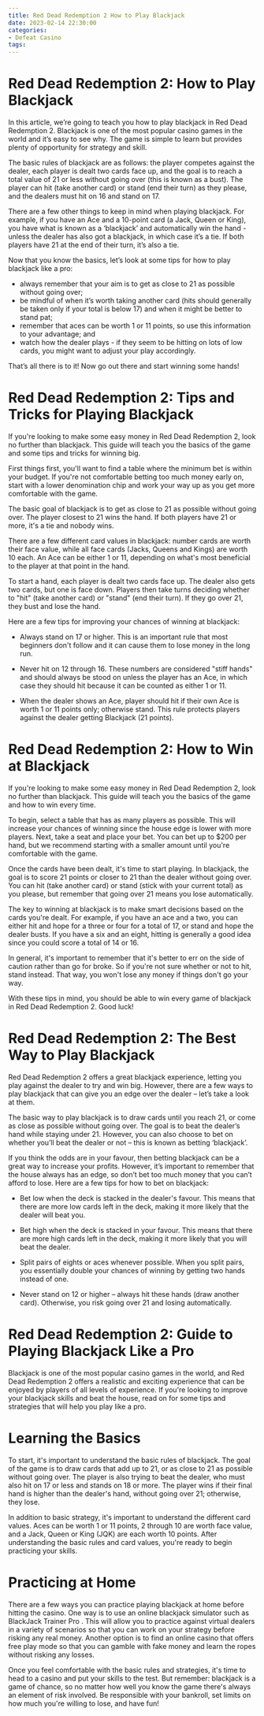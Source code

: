 ```yaml
---
title: Red Dead Redemption 2 How to Play Blackjack
date: 2023-02-14 22:30:00
categories:
- Defeat Casino
tags:
---
```



#  Red Dead Redemption 2: How to Play Blackjack

In this article, we’re going to teach you how to play blackjack in Red Dead Redemption 2. Blackjack is one of the most popular casino games in the world and it’s easy to see why. The game is simple to learn but provides plenty of opportunity for strategy and skill.

The basic rules of blackjack are as follows: the player competes against the dealer, each player is dealt two cards face up, and the goal is to reach a total value of 21 or less without going over (this is known as a bust). The player can hit (take another card) or stand (end their turn) as they please, and the dealers must hit on 16 and stand on 17.

There are a few other things to keep in mind when playing blackjack. For example, if you have an Ace and a 10-point card (a Jack, Queen or King), you have what is known as a ‘blackjack’ and automatically win the hand - unless the dealer has also got a blackjack, in which case it’s a tie. If both players have 21 at the end of their turn, it’s also a tie.

Now that you know the basics, let’s look at some tips for how to play blackjack like a pro:

- always remember that your aim is to get as close to 21 as possible without going over;
- be mindful of when it’s worth taking another card (hits should generally be taken only if your total is below 17) and when it might be better to stand pat;
- remember that aces can be worth 1 or 11 points, so use this information to your advantage; and
- watch how the dealer plays - if they seem to be hitting on lots of low cards, you might want to adjust your play accordingly.

That’s all there is to it! Now go out there and start winning some hands!

#  Red Dead Redemption 2: Tips and Tricks for Playing Blackjack

If you're looking to make some easy money in Red Dead Redemption 2, look no further than blackjack. This guide will teach you the basics of the game and some tips and tricks for winning big.

First things first, you'll want to find a table where the minimum bet is within your budget. If you're not comfortable betting too much money early on, start with a lower denomination chip and work your way up as you get more comfortable with the game.

The basic goal of blackjack is to get as close to 21 as possible without going over. The player closest to 21 wins the hand. If both players have 21 or more, it's a tie and nobody wins.

There are a few different card values in blackjack: number cards are worth their face value, while all face cards (Jacks, Queens and Kings) are worth 10 each. An Ace can be either 1 or 11, depending on what's most beneficial to the player at that point in the hand.

To start a hand, each player is dealt two cards face up. The dealer also gets two cards, but one is face down. Players then take turns deciding whether to "hit" (take another card) or "stand" (end their turn). If they go over 21, they bust and lose the hand.

Here are a few tips for improving your chances of winning at blackjack:

- Always stand on 17 or higher. This is an important rule that most beginners don't follow and it can cause them to lose money in the long run.

- Never hit on 12 through 16. These numbers are considered "stiff hands" and should always be stood on unless the player has an Ace, in which case they should hit because it can be counted as either 1 or 11.

- When the dealer shows an Ace, player should hit if their own Ace is worth 1 or 11 points only; otherwise stand. This rule protects players against the dealer getting Blackjack (21 points).

#  Red Dead Redemption 2: How to Win at Blackjack

If you're looking to make some easy money in Red Dead Redemption 2, look no further than blackjack. This guide will teach you the basics of the game and how to win every time.

To begin, select a table that has as many players as possible. This will increase your chances of winning since the house edge is lower with more players. Next, take a seat and place your bet. You can bet up to $200 per hand, but we recommend starting with a smaller amount until you're comfortable with the game.

Once the cards have been dealt, it's time to start playing. In blackjack, the goal is to score 21 points or closer to 21 than the dealer without going over. You can hit (take another card) or stand (stick with your current total) as you please, but remember that going over 21 means you lose automatically.

The key to winning at blackjack is to make smart decisions based on the cards you're dealt. For example, if you have an ace and a two, you can either hit and hope for a three or four for a total of 17, or stand and hope the dealer busts. If you have a six and an eight, hitting is generally a good idea since you could score a total of 14 or 16.

In general, it's important to remember that it's better to err on the side of caution rather than go for broke. So if you're not sure whether or not to hit, stand instead. That way, you won't lose any money if things don't go your way.

With these tips in mind, you should be able to win every game of blackjack in Red Dead Redemption 2. Good luck!

#  Red Dead Redemption 2: The Best Way to Play Blackjack

Red Dead Redemption 2 offers a great blackjack experience, letting you play against the dealer to try and win big. However, there are a few ways to play blackjack that can give you an edge over the dealer – let’s take a look at them.

The basic way to play blackjack is to draw cards until you reach 21, or come as close as possible without going over. The goal is to beat the dealer’s hand while staying under 21. However, you can also choose to bet on whether you’ll beat the dealer or not – this is known as betting ‘blackjack’.

If you think the odds are in your favour, then betting blackjack can be a great way to increase your profits. However, it’s important to remember that the house always has an edge, so don’t bet too much money that you can’t afford to lose. Here are a few tips for how to bet on blackjack:

- Bet low when the deck is stacked in the dealer's favour. This means that there are more low cards left in the deck, making it more likely that the dealer will beat you.

- Bet high when the deck is stacked in your favour. This means that there are more high cards left in the deck, making it more likely that you will beat the dealer.

- Split pairs of eights or aces whenever possible. When you split pairs, you essentially double your chances of winning by getting two hands instead of one.

- Never stand on 12 or higher – always hit these hands (draw another card). Otherwise, you risk going over 21 and losing automatically.

#  Red Dead Redemption 2: Guide to Playing Blackjack Like a Pro

Blackjack is one of the most popular casino games in the world, and Red Dead Redemption 2 offers a realistic and exciting experience that can be enjoyed by players of all levels of experience. If you're looking to improve your blackjack skills and beat the house, read on for some tips and strategies that will help you play like a pro.

# Learning the Basics

To start, it's important to understand the basic rules of blackjack. The goal of the game is to draw cards that add up to 21, or as close to 21 as possible without going over. The player is also trying to beat the dealer, who must also hit on 17 or less and stands on 18 or more. The player wins if their final hand is higher than the dealer's hand, without going over 21; otherwise, they lose.

In addition to basic strategy, it's important to understand the different card values. Aces can be worth 1 or 11 points, 2 through 10 are worth face value, and a Jack, Queen or King (JQK) are each worth 10 points. After understanding the basic rules and card values, you're ready to begin practicing your skills.

# Practicing at Home

There are a few ways you can practice playing blackjack at home before hitting the casino. One way is to use an online blackjack simulator such as BlackJack Trainer Pro . This will allow you to practice against virtual dealers in a variety of scenarios so that you can work on your strategy before risking any real money. Another option is to find an online casino that offers free play mode so that you can gamble with fake money and learn the ropes without risking any losses.

Once you feel comfortable with the basic rules and strategies, it's time to head to a casino and put your skills to the test. But remember: blackjack is a game of chance, so no matter how well you know the game there's always an element of risk involved. Be responsible with your bankroll, set limits on how much you're willing to lose, and have fun!